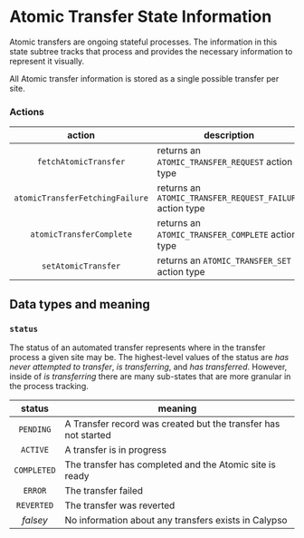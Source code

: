 # Atomic Transfer State Information

Atomic transfers are ongoing stateful processes.
The information in this state subtree tracks that process and provides the necessary information to represent it visually.

All Atomic transfer information is stored as a single possible transfer per site.

### Actions

|             action              | description                                              |
| :-----------------------------: | -------------------------------------------------------- |
|      `fetchAtomicTransfer`      | returns an `ATOMIC_TRANSFER_REQUEST` action type         |
| `atomicTransferFetchingFailure` | returns an `ATOMIC_TRANSFER_REQUEST_FAILURE` action type |
|    `atomicTransferComplete`     | returns an `ATOMIC_TRANSFER_COMPLETE` action type        |
|       `setAtomicTransfer`       | returns an `ATOMIC_TRANSFER_SET` action type             |

## Data types and meaning

### `status`

The status of an automated transfer represents where in the transfer process a given site may be.
The highest-level values of the status are _has never attempted to transfer_, _is transferring_, and _has transferred_.
However, inside of _is transferring_ there are many sub-states that are more granular in the process tracking.

|   status    | meaning                                                        |
| :---------: | -------------------------------------------------------------- |
|  `PENDING`  | A Transfer record was created but the transfer has not started |
|  `ACTIVE`   | A transfer is in progress                                      |
| `COMPLETED` | The transfer has completed and the Atomic site is ready        |
|   `ERROR`   | The transfer failed                                            |
| `REVERTED`  | The transfer was reverted                                      |
|  _falsey_   | No information about any transfers exists in Calypso           |

